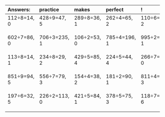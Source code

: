 | Answers: | practice | makes | perfect | ! |
| :--- | :--- | :--- | :--- | :--- |
| 112÷8=14, 0 | 428÷9=47, 5 | 289÷8=36, 1 | 262÷4=65, 2 | 110÷6=18, 2 | 
|   |   |   |   |   | 
|   |   |   |   |   | 
|   |   |   |   |   | 
| 602÷7=86, 0 | 706÷3=235, 1 | 106÷2=53, 0 | 785÷4=196, 1 | 995÷2=497, 1 | 
|   |   |   |   |   | 
|   |   |   |   |   | 
|   |   |   |   |   | 
| 113÷8=14, 1 | 234÷8=29, 2 | 429÷5=85, 4 | 224÷5=44, 4 | 266÷7=38, 0 | 
|   |   |   |   |   | 
|   |   |   |   |   | 
|   |   |   |   |   | 
| 851÷9=94, 5 | 556÷7=79, 3 | 154÷4=38, 2 | 181÷2=90, 1 | 811÷4=202, 3 | 
|   |   |   |   |   | 
|   |   |   |   |   | 
|   |   |   |   |   | 
| 197÷6=32, 5 | 226÷2=113, 0 | 421÷5=84, 1 | 378÷5=75, 3 | 118÷7=16, 6 | 
|   |   |   |   |   | 
|   |   |   |   |   | 
|   |   |   |   |   | 
